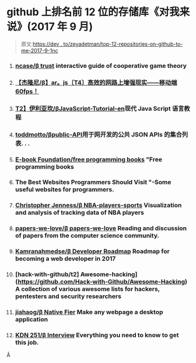 # github 上排名前 12 位的存储库《对我来说》(2017 年 9 月)

> 原文:[https://dev . to/zeyadetman/top-12-repositories-on-github-to-me-2017-9-1nc](https://dev.to/zeyadetman/top-12-repositories-on-github-to-me-september-2017-1nc)

1.  ### [ncase/β trust](https://github.com/ncase/trust) interactive guide of cooperative game theory

2.  ### [【杰隆尼/β】ar。js〔T4〕高效的网路上增强现实——移动端 60fps！](https://github.com/jeromeetienne/AR.js)

3.  ### [T2】伊利亚坎/βJavaScript-Tutorial-en](https://github.com/iliakan/javascript-tutorial-en)现代 Java Script 语言教程

4.  ### [toddmotto/βpublic-API](https://github.com/toddmotto/public-apis)用于网开发的公共 JSON APIs 的集合列表. . .

5.  ### [E-book Foundation/free programming books](https://github.com/EbookFoundation/free-programming-books) "Free programming books

6.  ### The Best Websites Programmers Should Visit "-Some useful websites for programmers.

7.  ### [Christopher Jenness/β NBA-players-sports](https://github.com/christopherjenness/NBA-player-movement) Visualization and analysis of tracking data of NBA players

8.  ### [papers-we-love/β papers-we-love](https://github.com/papers-we-love/papers-we-love) Reading and discussion of papers from the computer science community.

9.  ### [Kamranahmedse/β Developer Roadmap](https://github.com/kamranahmedse/developer-roadmap) Roadmap for becoming a web developer in 2017

10.  ### [hack-with-github/t2] Awesome-hacking](https://github.com/Hack-with-Github/Awesome-Hacking) A collection of various awesome lists for hackers, pentesters and security researchers

11.  ### [jiahaog/β Native Fier](https://github.com/jiahaog/nativefier) Make any webpage a desktop application

12.  ### [KDN 251/β Interview](https://github.com/kdn251/interviews) Everything you need to know to get this job.

Â